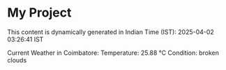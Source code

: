# My Project

This content is dynamically generated in Indian Time (IST): 2025-04-02 03:26:41 IST


Current Weather in Coimbatore:
Temperature: 25.88 °C
Condition: broken clouds
